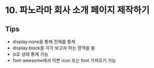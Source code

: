 # 10. 파노라마 회사 소개 페이지 제작하기  
## Tips  
* display:none을 통해 전체를 통제  
* display:block을 각각 보고자 하는 영역을 봄  
* js로 상태 통제 가능  
* font-awesome에서 이쁜 icon 또는 font 가져오기 가능  

